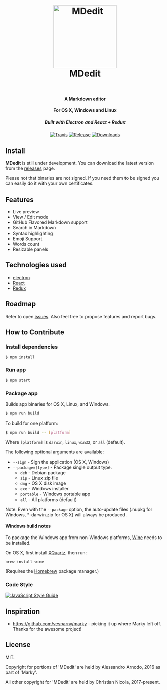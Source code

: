 <h1 align="center">
  <br>
  <a href="https://github.com/vesparny/marky"><img src="https://cloud.githubusercontent.com/assets/82070/14968420/fd7960b4-10bc-11e6-80ef-a7eb63fb1677.png" alt="MDedit" width="200"></a>
  <br>
  MDedit
  <br>
  <br>
</h1>

<h4 align="center">A Markdown editor</h4>
<h4 align="center">For OS X, Windows and Linux</h4>
<h5 align="center">Built with Electron and React + Redux</h5>


<p align="center">
  <a href="https://travis-ci.org/stoex/md.edit"><img src="https://travis-ci.org/stoex/md.edit.svg?branch=master" alt="Travis"></a>
  <a href="https://github.com/stoex/md.edit/releases"><img src="https://img.shields.io/github/release/stoex/md.edit.svg" alt="Release"></a>
  <a href="https://github.com/stoex/md.edit/releases"><img src="https://img.shields.io/github/downloads/stoex/md.edit/total.svg" alt="Downloads"></a>
</p>

## Install

**MDedit** is still under development. You can download the latest version from the [releases](https://github.com/stoex/md.edit/releases) page.

Please not that binaries are not signed. If you need them to be signed you can easily do it with your own certificates.

## Features

* Live preview
* View / Edit mode
* GitHub Flavored Markdown support
* Search in Markdown
* Syntax highlighting
* Emoji Support
* Words count
* Resizable panels

## Technologies used

* [electron](https://github.com/electron/electron)
* [React](https://facebook.github.io/react/)
* [Redux](https://github.com/reactjs/redux/)

## Roadmap

Refer to open [issues](https://github.com/stoex/md.edit/issues). Also feel free to propose features and report bugs.

## How to Contribute

### Install dependencies

```
$ npm install
```

### Run app

```
$ npm start
```

### Package app

Builds app binaries for OS X, Linux, and Windows.

```bash
$ npm run build
```

To build for one platform:

```bash
$ npm run build -- [platform]
```

Where `[platform]` is `darwin`, `linux`, `win32`, or `all` (default).

The following optional arguments are available:

- `--sign` - Sign the application (OS X, Windows)
- `--package=[type]` - Package single output type.
   - `deb` - Debian package
   - `zip` - Linux zip file
   - `dmg` - OS X disk image
   - `exe` - Windows installer
   - `portable` - Windows portable app
   - `all` - All platforms (default)

Note: Even with the `--package` option, the auto-update files (.nupkg for Windows, *-darwin.zip for OS X) will always be produced.

#### Windows build notes

To package the Windows app from non-Windows platforms, [Wine](https://www.winehq.org/) needs
to be installed.

On OS X, first install [XQuartz](http://www.xquartz.org/), then run:

```
brew install wine
```

(Requires the [Homebrew](http://brew.sh/) package manager.)

### Code Style

[![JavaScript Style Guide](https://cdn.rawgit.com/standard/standard/master/badge.svg)](https://github.com/standard/standard)

## Inspiration

* https://github.com/vesparny/marky - picking it up where Marky left off. Thanks for the awesome project!
## License

MIT.

Copyright for portions of 'MDedit' are held by Alessandro Arnodo, 2016 as part of 'Marky'.

All other copyright for 'MDedit' are held by Christian Nicola, 2017-present.
